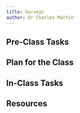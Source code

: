 ```yaml
---
title: Surveys
author: Dr Charles Martin
---
```



## Pre-Class Tasks



## Plan for the Class



## In-Class Tasks


## Resources
